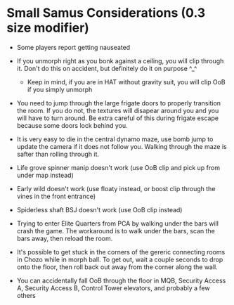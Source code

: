 # Small Samus Considerations (0.3 size modifier)

- Some players report getting nauseated

- If you unmorph right as you bonk against a ceiling, you will clip through it. Don't do this on accident, but definitely do it on purpose ^_^
    - Keep in mind, if you are in HAT without gravity suit, you will clip OoB if you simply unmorph

- You need to jump through the large frigate doors to properly transition the room. If you do not, the textures will disapear around you and you will have to turn around. Be extra careful of this during frigate escape because some doors lock behind you.

- It is very easy to die in the central dynamo maze, use bomb jump to update the camera if it does not follow you. Walking through the maze is safter than rolling through it.

- Life grove spinner manip doesn't work (use OoB clip and pick up from under map instead)

- Early wild doesn't work (use floaty instead, or boost clip through the vines in the front entrance)

- Spiderless shaft BSJ doesn't work (use OoB clip instead)

- Trying to enter Elite Quarters from PCA by walking under the bars will crash the game. The workaround is to walk under the bars, scan the bars away, then reload the room.

- It's possible to get stuck in the corners of the gereric connecting rooms in Chozo while in morph ball. To get out, wait a couple seconds to drop onto the floor, then roll back out away from the corner along the wall.

- You can accidentally fall OoB through the floor in MQB, Security Access A, Security Access B, Control Tower elevators, and probably a few others

